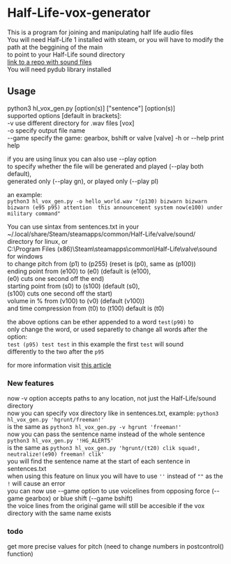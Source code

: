 # Half-Life-vox-generator
This is a program for joining and manipulating half life audio files  
You will need Half-Life 1 installed with steam, or you will have to modify the path at the beggining of the main  
to point to your Half-Life sound directory  
[link to a repo with sound files](https://github.com/sourcesounds/hl1)  
You will need pydub library installed  
## Usage
python3 hl\_vox\_gen.py \[option(s)\] \["sentence"\] \[option(s)\]  
supported options \[default in brackets\]:  
-v use different directory for .wav files [vox]  
-o specify output file name  
--game specify the game: gearbox, bshift or valve [valve]
-h or --help print help  

if you are using linux you can also use --play option  
to specify whether the file will be generated and played (--play both default),  
generated only (--play gn), or played only (--play pl)  

an example:  
```python3 hl_vox_gen.py -o hello_world.wav "(p130) bizwarn bizwarn bizwarn (e95 p95) attention  this announcement system now(e100) under military command"```

You can use sintax from sentences.txt in your  
~/.local/share/Steam/steamapps/common/Half-Life/valve/sound/  
directory for linux, or  
C:\\Program Files (x86)\\Steam\\steamapps\\common\\Half-Life\\valve\\sound  
for windows  
to change pitch from (p1) to (p255) (reset is (p0), same as (p100))  
ending point from (e100) to (e0) (default is (e100),  
(e0) cuts one second off the end)  
starting point from (s0) to (s100) (default (s0),  
(s100) cuts one second off the start)  
volume in % from (v100) to (v0) (default (v100))  
and time compression from (t0) to (t100) default is (t0)  

the above options can be ether appended to a word ```test(p90)``` to  
only change the word, or used separetly to change all words after the option:  
```test (p95) test test``` in this example the first ```test``` will sound  
differently to the two after the ```p95```  

for more information visit [this article](https://twhl.info/wiki/page/sentences.txt)  

### New features
now -v option accepts paths to any location, not just the Half-Life/sound directory  
now you can specify vox directory like in sentences.txt, example: ```python3 hl_vox_gen.py 'hgrunt/freeman!'```  
is the same as ```python3 hl_vox_gen.py -v hgrunt 'freeman!'```  
now you can pass the sentence name instead of the whole sentence ```python3 hl_vox_gen.py '!HG_ALERT5'```  
is the same as ```python3 hl_vox_gen.py 'hgrunt/(t20) clik squad!, neutralize!(e90) freeman! clik'```  
you will find the sentence name at the start of each sentence in sentences.txt  
when using this feature on linux you will have to use ```''``` instead of ```""``` as the ```!``` will cause an error  
you can now use --game option to use voicelines from opposing force (--game gearbox) or blue shift (--game bshift)  
the voice lines from the original game will still be accesible if the vox directory with the same name exists  
### todo
get more precise values for pitch (need to change numbers in postcontrol() function)  
